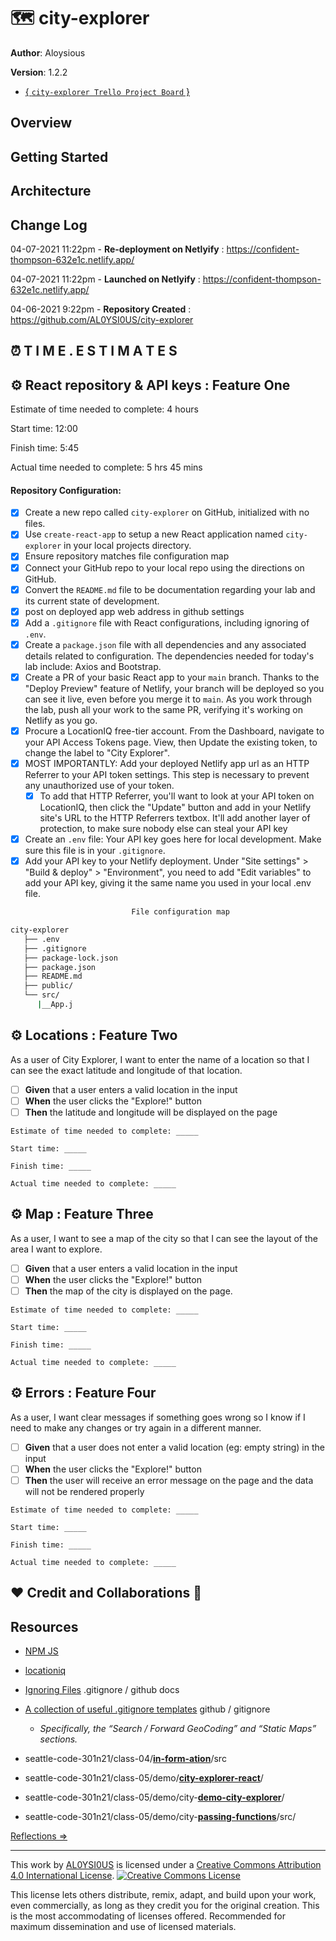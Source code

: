 # 🗺️ city-explorer

**Author**: Aloysious

**Version**: 1.2.2

+ [{ `city-explorer Trello Project Board` }](https://trello.com/b/0jJjZi3c/city-explorer-trello-board)

<!-- increment the patch/fix/version number if you make more commits past your first submission -->

## Overview

<!-- Provide a high level overview of what this application is and why you are building it, beyond the fact that it's an assignment for this class. (i.e. What's your problem domain?) -->

## Getting Started

<!-- What are the steps that a user must take in order to build this app on their own machine and get it running? -->

## Architecture

<!-- Provide a detailed description of the application design. What technologies (languages, libraries, etc) you're using, and any other relevant design information. -->

## Change Log

04-07-2021 11:22pm - **Re-deployment on Netlyify** : https://confident-thompson-632e1c.netlify.app/

04-07-2021 11:22pm - **Launched on Netlyify** : https://confident-thompson-632e1c.netlify.app/

04-06-2021 9:22pm - **Repository Created** : https://github.com/AL0YSI0US/city-explorer

<!-- Use this area to document the iterative changes made to your application as each feature is successfully implemented. Use time stamps. Here's an example:

01-01-2001 4:59pm - Application now has a fully-functional express server, with a GET route for the location resource. 
-->

## ⏰ T I M E . E S T I M A T E S 

## ⚙️ **React repository & API keys** : Feature One

Estimate of time needed to complete: 4 hours

Start time: 12:00

Finish time: 5:45

Actual time needed to complete: 5 hrs 45 mins

#### Repository Configuration:

- [X] Create a new repo called `city-explorer` on GitHub, initialized with no files.
- [X] Use `create-react-app` to setup a new React application named `city-explorer` in your local projects directory.
- [X] Ensure repository matches file configuration map
- [X] Connect your GitHub repo to your local repo using the directions on GitHub.
- [X] Convert the `README.md` file to be documentation regarding your lab and its current state of development.
- [X] post on deployed app web address in github settings
- [X] Add a `.gitignore` file with React configurations, including ignoring of `.env`.
- [X] Create a `package.json` file with all dependencies and any associated details related to configuration. The dependencies needed for today's lab include: Axios and Bootstrap.
- [X] Create a PR of your basic React app to your `main` branch. Thanks to the "Deploy Preview" feature of Netlify, your branch will be deployed so you can see it live, even before you merge it to `main`. As you work through the lab, push all your work to the same PR, verifying it's working on Netlify as you go.
- [X] Procure a LocationIQ free-tier account. From the Dashboard, navigate to your API Access Tokens page. View, then Update the existing token, to change the label to "City Explorer".
- [X] MOST IMPORTANTLY: Add your deployed Netlify app url as an HTTP Referrer to your API token settings. This step is necessary to prevent any unauthorized use of your token.
  - [X] To add that HTTP Referrer, you'll want to look at your API token on LocationIQ, then click the "Update" button and add in your Netlify site's URL to the HTTP Referrers textbox. It'll add another layer of protection, to make sure nobody else can steal your API key
- [X] Create an `.env` file: Your API key goes here for local development. Make sure this file is in your `.gitignore`.
- [X] Add your API key to your Netlify deployment. Under "Site settings" > "Build & deploy" > "Environment", you need to add "Edit variables" to add your API key, giving it the same name you used in your local .env file.

```sh
                           File configuration map

city-explorer
   ├── .env
   ├── .gitignore
   ├── package-lock.json
   ├── package.json
   ├── README.md
   ├── public/
   └── src/
      |__App.j
```

## ⚙️ **Locations** : Feature Two

As a user of City Explorer, I want to enter the name of a location so that I can see the exact latitude and longitude of that location.

- [ ] **Given** that a user enters a valid location in the input
- [ ] **When** the user clicks the "Explore!" button
- [ ] **Then** the latitude and longitude will be displayed on the page

```
Estimate of time needed to complete: _____

Start time: _____

Finish time: _____

Actual time needed to complete: _____
```

## ⚙️ **Map** : Feature Three

As a user, I want to see a map of the city so that I can see the layout of the area I want to explore.

- [ ] **Given** that a user enters a valid location in the input
- [ ] **When** the user clicks the "Explore!" button
- [ ] **Then** the map of the city is displayed on the page.

```
Estimate of time needed to complete: _____

Start time: _____

Finish time: _____

Actual time needed to complete: _____
```

## ⚙️ **Errors** : Feature Four

As a user, I want clear messages if something goes wrong so I know if I need to make any changes or try again in a different manner.

- [ ] **Given** that a user does not enter a valid location (eg: empty string) in the input
- [ ] **When** the user clicks the "Explore!" button
- [ ] **Then** the user will receive an error message on the page and the data will not be rendered properly

```
Estimate of time needed to complete: _____

Start time: _____

Finish time: _____

Actual time needed to complete: _____
```

## ❤️ Credit and Collaborations 👥

## Resources

+ [NPM JS](https://www.npmjs.com/package/axios)
+ [locationiq](https://locationiq.com/docs#search-forward-geocoding)
+ [Ignoring Files](https://docs.github.com/en/github/getting-started-with-github/ignoring-files) .gitignore / github docs
+ [A collection of useful .gitignore templates](https://github.com/github/gitignore) github / gitignore

  + *Specifically, the “Search / Forward GeoCoding” and “Static Maps” sections.*
+ seattle-code-301n21/class-04/[**in-form-ation**](https://github.com/codefellows/seattle-code-301n21/tree/main/class-04/demo/in-form-ation/src)/src
+ seattle-code-301n21/class-05/demo/[**city-explorer-react**](https://github.com/codefellows/seattle-code-301n21/tree/main/class-05/demo/city-explorer-react)/
+ seattle-code-301n21/class-05/demo/city-[**demo-city-explorer**](https://github.com/codefellows/seattle-code-301n21/tree/main/class-05/demo/demo-city-explorer)/
+ seattle-code-301n21/class-05/demo/city-**[passing-functions](https://github.com/codefellows/seattle-code-301n21/tree/main/class-03/demo/passing-functions)**/src/

<!-- Give credit (and a link) to other people or resources that helped you build this application. -->

[Reflections ⇒](reflections.md)

---

This work by <a xmlns:cc="http://creativecommons.org/ns#" href="https://github.com/AL0YSI0US/" property="cc:attributionName" rel="cc:attributionURL">AL0YSI0US</a> is licensed under a <a rel="license" href="http://creativecommons.org/licenses/by/4.0/">Creative Commons Attribution 4.0 International License</a>. <a rel="license" href="http://creativecommons.org/licenses/by/4.0/"><img alt="Creative Commons License" style="border-width:0" src="https://i.creativecommons.org/l/by/4.0/88x31.png" /></a><br />

This license lets others distribute, remix, adapt, and build upon your work, even commercially, as long as they credit you for the original creation. This is the most accommodating of licenses offered. Recommended for maximum dissemination and use of licensed materials.
